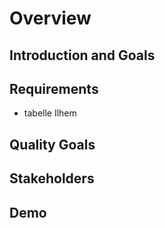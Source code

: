 # Overview

## Introduction and Goals

## Requirements
- tabelle Ilhem

## Quality Goals

## Stakeholders

## Demo